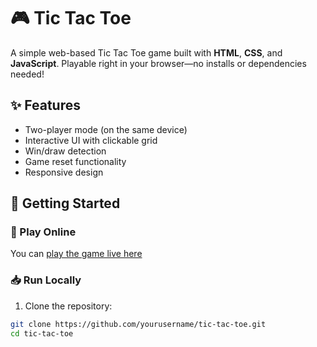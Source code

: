 # 🎮 Tic Tac Toe

A simple web-based Tic Tac Toe game built with **HTML**, **CSS**, and **JavaScript**. Playable right in your browser—no installs or dependencies needed!

## ✨ Features

- Two-player mode (on the same device)
- Interactive UI with clickable grid
- Win/draw detection
- Game reset functionality
- Responsive design

## 🚀 Getting Started

### 🔗 Play Online 

You can [play the game live here](https://your-live-link-if-hosted.com)  

### 📥 Run Locally

1. Clone the repository:

```bash
git clone https://github.com/yourusername/tic-tac-toe.git
cd tic-tac-toe
